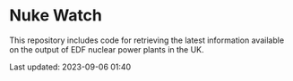# Nuke Watch

This repository includes code for retrieving the latest information available on the output of EDF nuclear power plants in the UK.

Last updated: 2023-09-06 01:40